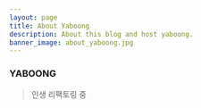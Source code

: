 ```yaml
---
layout: page
title: About Yaboong
description: About this blog and host yaboong.
banner_image: about_yaboong.jpg
---
```

### YABOONG

> 인생 리팩토링 중

